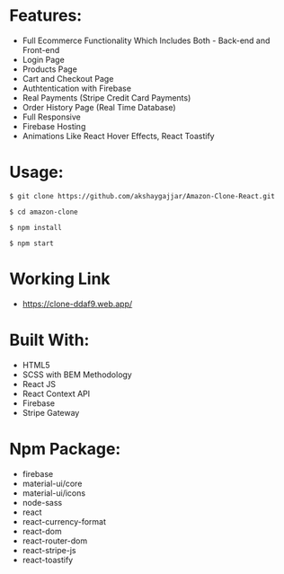 # Features:

- Full Ecommerce Functionality Which Includes Both - Back-end and Front-end
- Login Page
- Products Page
- Cart and Checkout Page
- Authtentication with Firebase
- Real Payments (Stripe Credit Card Payments)
- Order History Page (Real Time Database)
- Full Responsive
- Firebase Hosting
- Animations Like React Hover Effects, React Toastify

# Usage:

`$ git clone https://github.com/akshaygajjar/Amazon-Clone-React.git`

`$ cd amazon-clone`

`$ npm install`

`$ npm start`

# Working Link

- https://clone-ddaf9.web.app/

# Built With:

- HTML5
- SCSS with BEM Methodology
- React JS
- React Context API
- Firebase
- Stripe Gateway

# Npm Package:

- firebase
- material-ui/core
- material-ui/icons
- node-sass
- react
- react-currency-format
- react-dom
- react-router-dom
- react-stripe-js
- react-toastify
